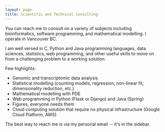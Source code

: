 ```yaml
---
layout: page
title: Scientific and Technical Consulting
---
```


You can reach me to consult on a variety of subjects including bioinformatics,
software programming, and mathematical modelling. I operate in Vancouver BC.

I am well versed in C, Python and Java programming languages, data sciences,
statistics, web programming, and other useful skills to move on from a
challenging problem to a working solution.

Few highlights:

 - Genomic and transcriptomic data analysis
 - Statistical modelling (counting models, regression, non-linear fit,
 dimensionality reduction, etc.)
 - Mathematical modelling with PDE
 - Web programming in Python (Flask or Django) and Java (Spring)
 - Figures, everyone needs them
 - Cloud computing solution that require no physical infrastructure (Google
   Cloud Platform, AWS)

The best way to reach me is via my personal email -- it's in the sidebar.

